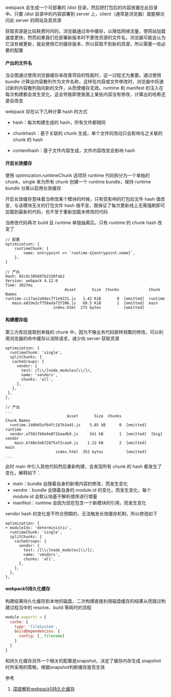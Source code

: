 webpack 会生成一个可部署的 /dist 目录，然后把打包后的内容放置在此目录中。只要 /dist 目录中的内容部署到 server 上，client（通常是浏览器）就能够访问此 server 的网站及其资源

获取资源是比较耗费时间的，浏览器通过命中缓存，以降低网络流量，使网站加载速度更快，然而如果我们在部署新版本时不更改资源的文件名，浏览器可能会认为它没有被更新，就会使用它的缓存版本，所以获取不到新的资源，所以需要一些必要的配置

#### 产出的文件名

当企图通过使用浏览器缓存来改善项目的性能时，这一过程尤为重要。通过使用 bundle 计算出内容散列作为文件名称，这样在内容或文件修改时，浏览器中将通过新的内容散列指向新的文件，从而使缓存无效。runtime 和 manifest 的注入在每次构建都会发生变化，这会导致即使表面上某些内容没有修改，计算出的哈希还是会改变

webpack 存在以下几种计算 hash 的方式

- hash：每次构建生成的 hash，所有文件都相同

- chunkhash：基于关联的 chunk 生成，单个文件的改动只会影响与之关联的 chunk 的 hash

- contenthash：基于文件内容生成，文件内容改变会影响 hash

#### 开启长效缓存

使用 optimization.runtimeChunk 选项将 runtime 代码拆分为一个单独的 chunk，single 来为所有 chunk 创建一个 runtime bundle，保持 runtime bundle 分离以启用长效缓存

开启长效缓存意味着当修改某个模块的时候，只有受影响的打包后文件 hash 值改变，与该模块无关的打包文件 hash 值不变，既保证了每次更新线上无需强刷即可加载到最新的代码，也不至于重新加载未修改的代码

当修改代码再次 build 且 runtime 单独抽离后，只有 runtime 的 chunk hash 改变了

```
// 配置
optimization: {
    runtimeChunk: {
        name: entrypoint => `runtime-${entrypoint.name}`,
    },
}

// 产出
Hash: 82c9c385607b2150fab2
Version: webpack 4.12.0
Time: 3027ms
                          Asset       Size  Chunks             Chunk Names
runtime-cc17ae2a94ec771e9221.js   1.42 KiB       0  [emitted]  runtime
   main.e81de2cf758ada72f306.js   69.5 KiB       1  [emitted]  main
                     index.html  275 bytes          [emitted]
```

#### 构建缓存组

第三方库应提取到单独的 chunk 中，因为不像业务代码那样频繁的修改，可以利用浏览器的命中缓存以消除请求，减少向 server 获取资源

```
optimization: {
  runtimeChunk: 'single',
  splitChunks: {
   cacheGroups: {
     vendor: {
       test: /[\\/]node_modules[\\/]/,
       name: 'vendors',
       chunks: 'all',
     },
   },
 },
},

// 产出
...
                           Asset       Size  Chunks                    Chunk Names
  runtime.1400d5af64fc1b7b3a45.js    5.85 kB      0  [emitted]         runtime
  vendor.a7561fb0e9a071baadb9.js     541 kB       1  [emitted]  [big]  vendor
    main.b746e3eb72875af2caa9.js    1.22 kB       2  [emitted]         main
                      index.html  352 bytes          [emitted]
...
```

此时 main 中引入其他代码然后重新构建，会发现所有 chunk 的 hash 都发生了变化，解释如下：

- main：bundle 会随着自身的新增内容的修改，而发生变化
- vendor：bundle 会随着自身的 module.id 的变化，而发生变化，每个 module.id 会默认地基于解析顺序进行增量
- manifest：runtime 会因为现在包含一个新模块的引用，而发生变化

vendor hash 的变化是不符合预期的，无法触发长效缓存机制，所以修改如下

```
optimization: {
+ moduleIds: 'deterministic',
  runtimeChunk: 'single',
  splitChunks: {
    cacheGroups: {
      vendor: {
        test: /[\\/]node_modules[\\/]/,
        name: 'vendors',
        chunks: 'all',
      },
    },
  },
},
```

#### webpack5持久化缓存

构建结果持久化缓存到本地的磁盘，二次构建直接利用磁盘缓存的结果从而跳过构建过程当中的 resolve、build 等耗时的流程

```js
module.exports = {
  cache: {
    type: 'fileSystem',
    buildDependencies: {
      config: [__filename]
    }
  }
}
```

和持久化缓存另外一个相关的配置是snapshot，决定了缓存内存生成 snapshot 时所采用的策略，根据snapshot判断缓存是否生效

参考

1. [深度解析webpack5持久化缓存](https://segmentfault.com/a/1190000041726881?sort=votes)